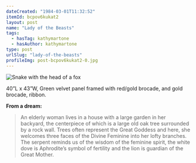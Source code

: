 ```yaml
---
dateCreated: "1984-03-01T11:32:52"
itemId: bcpov6kukat2
layout: post
name: "Lady of the Beasts"
tags:
  - hasTag: kathymartone
  - hasAuthor: kathymartone
type: post
urlSlug: "lady-of-the-beasts"
profileImg: post-bcpov6kukat2-0.jpg
---
```


![Snake with the head of a fox](../images/post-bcpov6kukat2-0.jpg)

40”L x 43”W, Green velvet panel framed with red/gold brocade, and gold brocade, ribbon.

**From a dream:**

> An elderly woman lives in a house with a large garden in her backyard, the centerpiece of which is a large old oak tree surrounded by a rock wall.
> Trees often represent the Great Goddess and here, she welcomes three faces of the Divine Feminine into her lofty branches.  The serpent reminds us of the wisdom of the feminine spirit, the white dove is Aphrodite’s symbol of fertility and the lion is guardian of the Great Mother.














 




